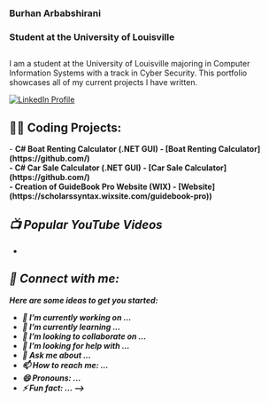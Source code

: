 ### Burhan Arbabshirani 
### Student at the University of Louisville 
##
I am a student at the University of Louisville majoring in Computer Information Systems with a track in Cyber Security. This portfolio showcases all of my current projects I have written.

<a href="https://www.linkedin.com/in/burhan-arbabshirani-7147b92b8/"> 
<img alt="LinkedIn Profile" title= "LinkedIn" src="https://custom-icon-badges.demolab.com/badge/LinkedIN-My%20Profile-blue"/<></a>
<h2>👨‍💻 Coding Projects:</h2>
- <b>C# Boat Renting Calculator (.NET GUI)<b>
  - [Boat Renting Calculator](https://github.com/)<br/>
- <b>C# Car Sale Calculator (.NET GUI)<b>
- [Car Sale Calculator](https://github.com/)<br/>
  -<b> Creation of GuideBook Pro Website (WIX) </b> 
 -  [Website](https://scholarssyntax.wixsite.com/guidebook-pro)) <b><i>
  

<h2>📺 Popular YouTube Videos</h2>

-

<h2> 🤳 Connect with me:</h2>





Here are some ideas to get you started:

- 🔭 I’m currently working on ...
- 🌱 I’m currently learning ...
- 👯 I’m looking to collaborate on ...
- 🤔 I’m looking for help with ...
- 💬 Ask me about ...
- 📫 How to reach me: ...
- 😄 Pronouns: ...
- ⚡ Fun fact: ...
-->
